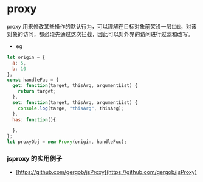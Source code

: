 # proxy

proxy 用来修改某些操作的默认行为，可以理解在目标对象前架设一层`拦截`，对该对象的访问，都必须先通过这次拦截，因此可以对外界的访问进行过滤和改写。

- eg

```js
let origin = {
  a: 5,
  b: 10
};
const handleFuc = {
  get: function(target, thisArg, argumentList) {
    return target;
  },
  set: function(target, thisArg, argumentList) {
    console.log(targe, "thisArg", thisArg);
  },
  has: function(){

  }, 
};
let proxyObj = new Proxy(origin, handleFuc);

```

### jsproxy 的实用例子

- [https://github.com/gergob/jsProxy](https://github.com/gergob/jsProxy)
